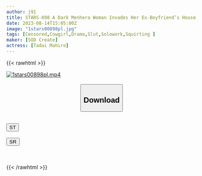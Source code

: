 ```yaml
---
author: j91
title: STARS-898 A Dark Menhera Woman Invades Her Ex-Boyfriend’s House And Secretly Marks Her Body Fluids! 5 Hours Of Reverse Sleep R**e Every Day Mahiro Tadai
date: 2023-08-14T15:05:00Z
image: "1stars00898pl.jpg"
tags: [Censored,Cowgirl,Drama,Slut,Solowork,Squirting ]
maker: [SOD Create]
actress: [Tadai Mahiro]
---
```



{{< rawhtml >}}

<div class="video" data-videoid="zXWoYBRmwafY3rX">
    <a href="javascript:;">
        <img src="https://my.j91.asia/posts/1stars00898pl/1stars00898pl.jpg" width="WIDTH" height="HEIGHT" alt="1stars00898pl.mp4" loading="lazy">
    </a>
</div>

<script type="text/javascript" src="https://j91.asia/asset/on-demand-st.js"></script>

<br>
  <link rel="stylesheet" href="https://j91.asia/asset/bs5.css">
  
  <center>
  <button class="btn btn-primary" type="button" data-bs-toggle="collapse" data-bs-target=".multi-collapse" aria-expanded="false" aria-controls="multiCollapseExample1 multiCollapseExample2"><h2>Download</h2></button></center>
</p>
<div class="row">
  <div class="col">
    <div class="collapse multi-collapse" id="multiCollapseExample1">
      <div class="card card-body">
	      	      <br>
<div class="buttons">  
<a href="https://streamtape.to/v/zXWoYBRmwafY3rX"><button class="btn-hover color-3"><i class="fa fa-download"></i> ST</button></a></div>
    </div>
  </div>
</div>
  <div class="col">
    <div class="collapse multi-collapse" id="multiCollapseExample2">
      <div class="card card-body">
	      <br>
<div class="buttons">
    <a href="https://streamruby.com/k8m7n0se3061"><button class="btn-hover color-9"><i class="fa fa-download"></i> SR</button></a></div>
<br><br>
      </div>
    </div>
  </div>
</div>

{{< /rawhtml >}}